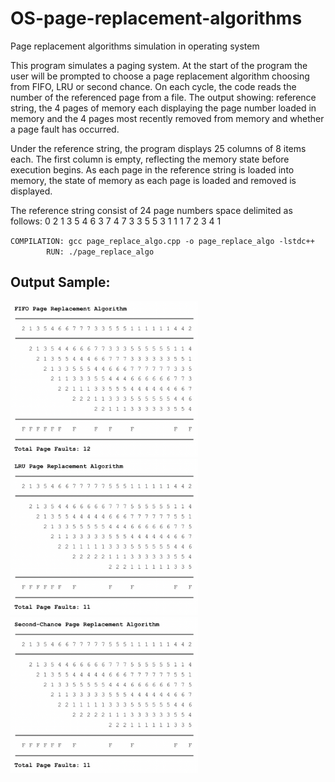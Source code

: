 # OS-page-replacement-algorithms
Page replacement algorithms simulation in operating system

This program simulates a paging system. At the start of the program the user will be prompted to choose a page replacement algorithm choosing from FIFO, LRU or second chance. On each cycle, the code reads the number of the referenced page from a file. The output showing: reference string, the 4 pages of memory each displaying the page number loaded in memory and the 4 pages most recently removed from memory and whether a page fault has occurred.

Under the reference string, the program displays 25 columns of 8 items each. The first column is empty, reflecting the memory state before execution begins. As each page in the reference string is loaded into memory, the state of memory as each page is loaded and removed is displayed.

The reference string consist of 24 page numbers space delimited as follows: 0 2 1 3 5 4 6 3 7 4 7 3 3 5 5 3 1 1 1 7 2 3 4 1


`COMPILATION: gcc page_replace_algo.cpp -o page_replace_algo -lstdc++` \
`        RUN: ./page_replace_algo`

## Output Sample:
<img src="https://github.com/mehdigorjian/OS-page-replacement-algorithms/blob/master/img/fifo.png" src="https://github.com/mehdigorjian/OS-page-replacement-algorithms/blob/master/img/lru.png" width="300"/>
<img src="https://github.com/mehdigorjian/OS-page-replacement-algorithms/blob/master/img/lru.png" width="300"/>
<img src="https://github.com/mehdigorjian/OS-page-replacement-algorithms/blob/master/img/sc.png" width="300"/>
